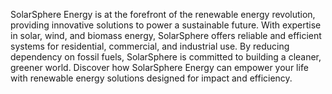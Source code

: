 SolarSphere Energy is at the forefront of the renewable energy revolution, providing innovative solutions to power a sustainable future. With expertise in solar, wind, and biomass energy, SolarSphere offers reliable and efficient systems for residential, commercial, and industrial use. By reducing dependency on fossil fuels, SolarSphere is committed to building a cleaner, greener world. Discover how SolarSphere Energy can empower your life with renewable energy solutions designed for impact and efficiency.




